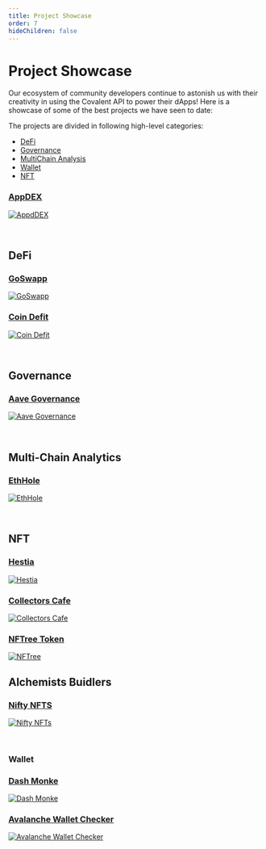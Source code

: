 ```yaml
---
title: Project Showcase
order: 7
hideChildren: false
---
```


# Project Showcase
Our ecosystem of community developers continue to astonish us with their creativity in using the Covalent API to power their dApps! Here is a showcase of some of the best projects we have seen to date:

The projects are divided in following high-level categories:

- [DeFi](#defi)
- [Governance](#governance)
- [MultiChain Analysis](#multichain-analysis)
- [Wallet](#wallet)
- [NFT](#nft)



### [AppDEX](/project-showcase/appdex)
[![AppdDEX](./images/appdex.png)](/project-showcase/appdex)


&nbsp;
## DeFi

### [GoSwapp](/project-showcase/defi/goswapp)
[![GoSwapp](./images/goswapp-banner.png)](/project-showcase/defi/goswapp)

### [Coin Defit](/project-showcase/defi/coindefit)
[![Coin Defit](./images/coindefit-banner.png)](/project-showcase/defi/coindefit)





&nbsp;
## Governance

### [Aave Governance](/project-showcase/governance/aave-governance)
[![Aave Governance](./images/aave-governance-banner.png)](/project-showcase/governance/aave-governance)





&nbsp;
## Multi-Chain Analytics

### [EthHole](/project-showcase/multichain-analysis/hestia)
[![EthHole](./images/eth-hole.png)](/project-showcase/multichain-analysis/ethhole)





&nbsp;
## NFT

### [Hestia](/project-showcase/nft/hestia)
[![Hestia](./images/hestia-banner.png)](/project-showcase/nft/hestia)

### [Collectors Cafe](/project-showcase/nft/collectors-cafe)
[![Collectors Cafe](./images/collectors-cafe-banner.png)](/project-showcase/nft/collectors-cafe)

### [NFTree Token](/project-showcase/nft/nftree)
[![NFTree](./images/nftree.png)](/project-showcase/nft/nftree)

## Alchemists Buidlers
### [Nifty NFTS](/project-showcase/nft/nifty-nfts)
[![Nifty NFTs](./images/nifty-nfts.png)](/project-showcase/nft/nifty-nfts)





&nbsp;
### Wallet 

### [Dash Monke](/project-showcase/wallet/dash-monke)
[![Dash Monke](./images/dashmonke-banner.png)](/project-showcase/wallet/dash-monke)

### [Avalanche Wallet Checker](/project-showcase/wallet/omw-awc)
[![Avalanche Wallet Checker](./images/omw-awc.png)](/project-showcase/wallet/omw-awc)


